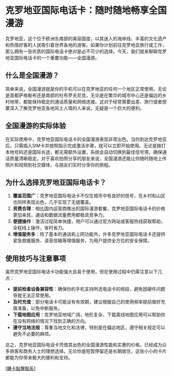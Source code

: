 # 克罗地亚国际电话卡：随时随地畅享全国漫游

克罗地亚，这个位于欧洲东南部的美丽国度，以其迷人的海岸线、丰富的文化遗产和热情好客的人民吸引着世界各地的游客。如果你计划前往克罗地亚旅行或工作，那么拥有一张优质的国际电话卡绝对是必不可少的选择。今天，我们就来聊聊克罗地亚国际电话卡的一个重要功能——全国漫游。

## 什么是全国漫游？

简单来说，全国漫游就是你的手机可以在克罗地亚的任何一个地区正常使用，无论是首都萨格勒布还是南部的杜布罗夫尼克，无论是在繁华的城市中心还是偏远的乡村地带，都能保持稳定的通话质量和网络连接。这对于经常需要出差、旅行或者想要深入了解克罗地亚各地风土人情的人来说，无疑是一个巨大的便利。

## 全国漫游的实际体验

在实际使用中，克罗地亚国际电话卡的全国漫游表现非常出色。当你到达克罗地亚后，只需插入SIM卡并按照指示完成激活步骤，就可以立即开始使用。无论是拨打本地号码还是国际长途，都无需额外设置，系统会自动切换到最佳信号塔，确保通话质量清晰稳定。对于喜欢拍照分享的朋友来说，全国漫游还能让你随时随地上传照片和视频到社交媒体，与朋友们实时分享你的旅程。

## 为什么选择克罗地亚国际电话卡？

1. **覆盖范围广**：克罗地亚国际电话卡不仅在城市中有良好的信号，在乡村和山区也同样表现出色，几乎实现了无缝覆盖。
2. **资费合理**：相比国内运营商推出的国际漫游套餐，克罗地亚国际电话卡的价格更加亲民，通话和数据流量费用都极具竞争力。
3. **便捷操作**：激活过程简单快捷，用户可以通过官方网站或客服热线获取帮助，全程线上操作，省时省力。
4. **增值服务多**：除了基本的通话和上网功能外，许多克罗地亚国际电话卡还提供紧急救援服务、语音信箱等增值服务，为用户提供全方位的安全保障。

## 使用技巧与注意事项

虽然克罗地亚国际电话卡功能强大且易于使用，但在使用过程中仍需注意以下几点：

- **提前检查设备兼容性**：确保你的手机支持所选电话卡的频段，避免因硬件问题导致无法正常使用。
- **及时充值**：部分电话卡可能设有有效期，建议根据自己的使用频率提前做好充值准备，以免中断服务。
- **下载地图应用**：克罗地亚地域广阔，地形复杂，下载离线地图应用可以帮助你在没有网络的情况下找到正确的方向。
- **遵守当地法规**：尊重当地文化和法律，特别是在偏远地区，遵守相关规定可以避免不必要的麻烦。

总之，克罗地亚国际电话卡凭借其出色的全国漫游性能和实惠的价格，已经成为众多旅客和商务人士的理想选择。无论你是短暂停留还是长期居住，这张小小的卡片都能为你带来极大的便利和支持。

[[購卡點擊聯系](https://t.me/s/esim1088)]